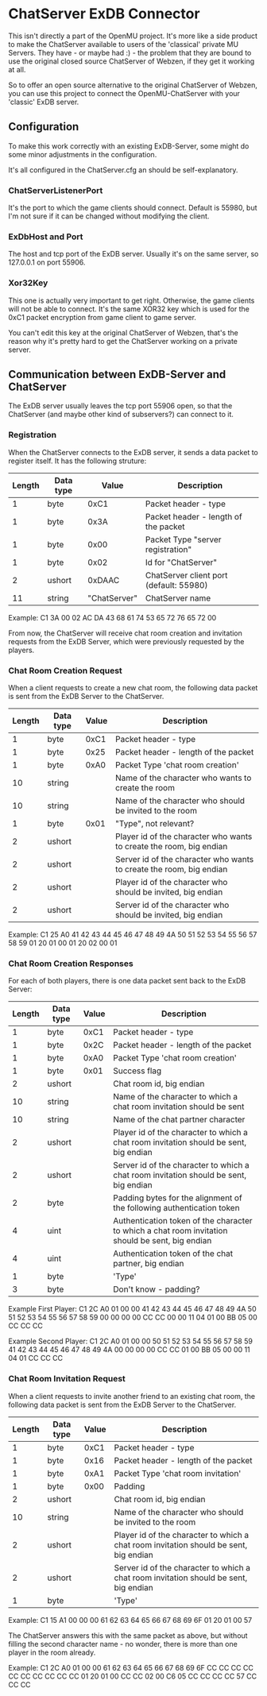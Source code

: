 ﻿# ChatServer ExDB Connector

This isn't directly a part of the OpenMU project. It's more like a side product
to make the ChatServer available to users of the 'classical' private MU Servers.
They have - or maybe had :) - the problem that they are bound to use the
original closed source ChatServer of Webzen, if they get it working at all.

So to offer an open source alternative to the original ChatServer of Webzen,
you can use this project to connect the OpenMU-ChatServer with your 'classic'
ExDB server.

## Configuration

To make this work correctly with an existing ExDB-Server, some might do some
minor adjustments in the configuration.

It's all configured in the ChatServer.cfg an should be self-explanatory.

### ChatServerListenerPort

It's the port to which the game clients should connect. Default is 55980,
but I'm not sure if it can be changed without modifying the client.

### ExDbHost and Port

The host and tcp port of the ExDB server. Usually it's on the same server, so
127.0.0.1 on port 55906.

### Xor32Key

This one is actually very important to get right. Otherwise, the game clients
will not be able to connect.
It's the same XOR32 key which is used for the 0xC1 packet encryption from game
client to game server.

You can't edit this key at the original ChatServer of Webzen, that's the reason
why it's pretty hard to get the ChatServer working on a private server.


## Communication between ExDB-Server and ChatServer

The ExDB server usually leaves the tcp port 55906 open, so that the ChatServer
(and maybe other kind of subservers?) can connect to it.

### Registration

When the ChatServer connects to the ExDB server, it sends a data packet to
register itself. It has the following struture:


|  Length  | Data type | Value | Description |
|----------|---------|-------------|---------|
| 1 | byte | 0xC1   | Packet header - type |
| 1 | byte | 0x3A   | Packet header - length of the packet |
| 1 | byte | 0x00   | Packet Type "server registration" |
| 1 | byte | 0x02   | Id for "ChatServer" |
| 2 | ushort | 0xDAAC   | ChatServer client port (‭default: 55980‬) |
| 11 | string | "ChatServer"   | ChatServer name |

Example: C1 3A 00 02 AC DA 43 68 61 74 53 65 72 76 65 72 00

From now, the ChatServer will receive chat room creation and invitation
requests from the ExDB Server, which were previously requested by the players.

### Chat Room Creation Request

When a client requests to create a new chat room, the following data packet is
sent from the ExDB Server to the ChatServer.

|  Length  | Data type | Value | Description |
|----------|---------|-------------|---------|
| 1 | byte | 0xC1   | Packet header - type |
| 1 | byte | 0x25   | Packet header - length of the packet |
| 1 | byte | 0xA0   | Packet Type 'chat room creation' |
| 10 | string |     | Name of the character who wants to create the room |
| 10 | string |     | Name of the character who should be invited to the room  |
| 1 | byte | 0x01   | "Type", not relevant? |
| 2 | ushort |      | Player id of the character who wants to create the room, big endian  |
| 2 | ushort |      | Server id of the character who wants to create the room, big endian  |
| 2 | ushort |      | Player id of the character who should be invited, big endian |
| 2 | ushort |      | Server id of the character who should be invited, big endian |

Example:
C1 25 A0 41 42 43 44 45
46 47 48 49 4A 50 51 52
53 54 55 56 57 58 59 01
20 01 00 01 20 02 00 01

### Chat Room Creation Responses

For each of both players, there is one data packet sent back to the ExDB Server:

|  Length  | Data type | Value | Description |
|----------|---------|-------------|---------|
| 1 | byte | 0xC1   | Packet header - type |
| 1 | byte | 0x2C   | Packet header - length of the packet |
| 1 | byte | 0xA0   | Packet Type 'chat room creation' |
| 1 | byte | 0x01   | Success flag |
| 2 | ushort |    | Chat room id, big endian |
| 10 | string |    | Name of the character to which a chat room invitation should be sent |
| 10 | string |    | Name of the chat partner character |
| 2 | ushort |    | Player id of the character to which a chat room invitation should be sent, big endian |
| 2 | ushort |     | Server id of the character to which a chat room invitation should be sent, big endian  |
| 2 | byte |    | Padding bytes for the alignment of the following authentication token |
| 4 | uint |  ‭‬  | Authentication token of the character to which a chat room invitation should be sent, big endian |
| 4 | uint |  ‭‬  | Authentication token of the chat partner, big endian |
| 1 | byte |    | 'Type' |
| 3 | byte |    | Don't know - padding?|

Example First Player:
C1 2C A0 01 00 00 41 42
43 44 45 46 47 48 49 4A
50 51 52 53 54 55 56 57
58 59 00 00 00 00 CC CC
00 00 11 04 01 00 BB 05
00 CC CC CC

Example Second Player:
C1 2C A0 01 00 00 50 51
52 53 54 55 56 57 58 59
41 42 43 44 45 46 47 48
49 4A 00 00 00 00 CC CC
01 00 BB 05 00 00 11 04
01 CC CC CC

### Chat Room Invitation Request

When a client requests to invite another friend to an existing chat room, the
following data packet is sent from the ExDB Server to the ChatServer.

|  Length  | Data type | Value | Description |
|----------|---------|-------------|---------|
| 1 | byte | 0xC1   | Packet header - type |
| 1 | byte | 0x16   | Packet header - length of the packet |
| 1 | byte | 0xA1   | Packet Type 'chat room invitation' |
| 1 | byte | 0x00   | Padding |
| 2 | ushort |  | Chat room id, big endian |
| 10 | string |    | Name of the character who should be invited to the room  |
| 2 | ushort |    | Player id of the character to which a chat room invitation should be sent, big endian |
| 2 | ushort |     | Server id of the character to which a chat room invitation should be sent, big endian  |
| 1 | byte |    | 'Type' |

Example:
C1 15 A1 00 00 00 61 62
63 64 65 66 67 68 69 6F
01 20 01 00 57

The ChatServer answers this with the same packet as above, but without filling
the second character name - no wonder, there is more than one player in the
room already.

Example:
C1 2C A0 01 00 00 61 62
63 64 65 66 67 68 69 6F
CC CC CC CC CC CC CC CC
CC CC 01 20 01 00 CC CC
02 00 C6 05 CC CC CC CC
57 CC CC CC
